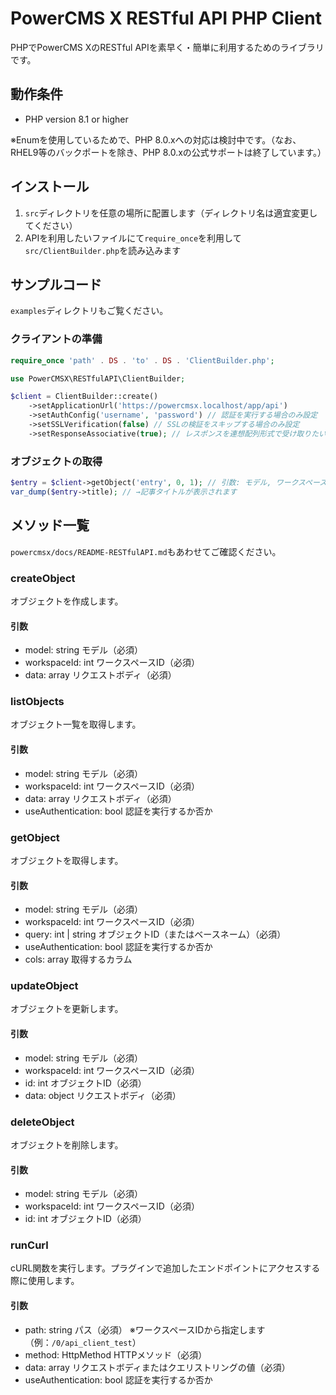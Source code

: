 # PowerCMS X RESTful API PHP Client

PHPでPowerCMS XのRESTful APIを素早く・簡単に利用するためのライブラリです。

## 動作条件

- PHP version 8.1 or higher

※Enumを使用しているためで、PHP 8.0.xへの対応は検討中です。（なお、RHEL9等のバックポートを除き、PHP 8.0.xの公式サポートは終了しています。）

## インストール

1. `src`ディレクトリを任意の場所に配置します（ディレクトリ名は適宜変更してください）
2. APIを利用したいファイルにて`require_once`を利用して`src/ClientBuilder.php`を読み込みます

## サンプルコード

`examples`ディレクトリもご覧ください。

### クライアントの準備

```php
require_once 'path' . DS . 'to' . DS . 'ClientBuilder.php';

use PowerCMSX\RESTfulAPI\ClientBuilder;

$client = ClientBuilder::create()
    ->setApplicationUrl('https://powercmsx.localhost/app/api')
    ->setAuthConfig('username', 'password') // 認証を実行する場合のみ設定
    ->setSSLVerification(false) // SSLの検証をスキップする場合のみ設定
    ->setResponseAssociative(true); // レスポンスを連想配列形式で受け取りたい時のみ指定
```

### オブジェクトの取得

```php
$entry = $client->getObject('entry', 0, 1); // 引数: モデル, ワークスペースID, オブジェクトID
var_dump($entry->title); // →記事タイトルが表示されます
```

## メソッド一覧

`powercmsx/docs/README-RESTfulAPI.md`もあわせてご確認ください。

### createObject

オブジェクトを作成します。

#### 引数

- model: string モデル（必須）
- workspaceId: int ワークスペースID（必須）
- data: array リクエストボディ（必須）

### listObjects

オブジェクト一覧を取得します。

#### 引数

- model: string モデル（必須）
- workspaceId: int ワークスペースID（必須）
- data: array リクエストボディ（必須）
- useAuthentication: bool 認証を実行するか否か

### getObject

オブジェクトを取得します。

#### 引数

- model: string モデル（必須）
- workspaceId: int ワークスペースID（必須）
- query: int | string オブジェクトID（またはベースネーム）（必須）
- useAuthentication: bool 認証を実行するか否か
- cols: array 取得するカラム

### updateObject

オブジェクトを更新します。

#### 引数

- model: string モデル（必須）
- workspaceId: int ワークスペースID（必須）
- id: int オブジェクトID（必須）
- data: object リクエストボディ（必須）

### deleteObject

オブジェクトを削除します。

#### 引数

- model: string モデル（必須）
- workspaceId: int ワークスペースID（必須）
- id: int オブジェクトID（必須）

### runCurl

cURL関数を実行します。プラグインで追加したエンドポイントにアクセスする際に使用します。

#### 引数

- path: string パス（必須） ※ワークスペースIDから指定します（例：`/0/api_client_test`）
- method: HttpMethod HTTPメソッド（必須）
- data: array リクエストボディまたはクエリストリングの値（必須）
- useAuthentication: bool 認証を実行するか否か
